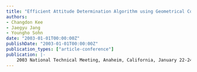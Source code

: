 ```yaml
---
title: "Efficient Attitude Determination Algorithm using Geometrical Concept: SNUGLAD "
authors:
- Changdon Kee
- Jaegyu Jang
- Youngho Sohn
date: "2003-01-01T00:00:00Z"
publishDate: "2003-01-01T00:00:00Z"
publication_types: ["article-conference"]
publication: |-
    2003 National Technical Meeting, Anaheim, California, January 22-24, 2003
---
```

